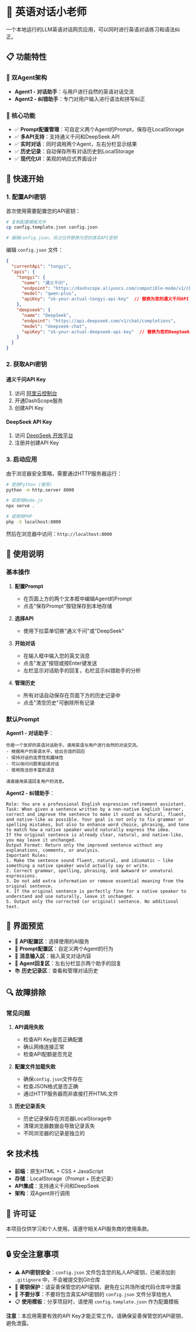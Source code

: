 # 🎯 英语对话小老师

一个本地运行的LLM英语对话网页应用，可以同时进行英语对话练习和语法纠正。

## 📋 功能特性

### 🤖 双Agent架构
- **Agent1 - 对话助手**：与用户进行自然的英语对话交流
- **Agent2 - 纠错助手**：专门对用户输入进行语法和拼写纠正

### 🔧 核心功能
- ✅ **Prompt配置管理**：可自定义两个Agent的Prompt，保存在LocalStorage
- ✅ **多API支持**：支持通义千问和DeepSeek API
- ✅ **实时对话**：同时调用两个Agent，左右分栏显示结果
- ✅ **历史记录**：自动保存所有对话历史到LocalStorage
- ✅ **现代化UI**：美观的响应式界面设计

## 🚀 快速开始

### 1. 配置API密钥

首次使用需要配置您的API密钥：

```bash
# 复制配置模板文件
cp config.template.json config.json

# 编辑config.json，将占位符替换为您的真实API密钥
```

编辑 `config.json` 文件：

```json
{
  "currentApi": "tongyi",
  "apis": {
    "tongyi": {
      "name": "通义千问",
      "endpoint": "https://dashscope.aliyuncs.com/compatible-mode/v1/chat/completions",
      "model": "qwen-plus",
      "apiKey": "sk-your-actual-tongyi-api-key"  // 替换为您的通义千问API Key
    },
    "deepseek": {
      "name": "DeepSeek",
      "endpoint": "https://api.deepseek.com/v1/chat/completions",
      "model": "deepseek-chat",
      "apiKey": "sk-your-actual-deepseek-api-key"  // 替换为您的DeepSeek API Key
    }
  }
}
```

### 2. 获取API密钥

#### 通义千问API Key
1. 访问 [阿里云控制台](https://dashscope.console.aliyun.com/)
2. 开通DashScope服务
3. 创建API Key

#### DeepSeek API Key
1. 访问 [DeepSeek 开放平台](https://platform.deepseek.com/)
2. 注册并创建API Key

### 3. 启动应用

由于浏览器安全策略，需要通过HTTP服务器运行：

```bash
# 使用Python (推荐)
python -m http.server 8000

# 或使用Node.js
npx serve .

# 或使用PHP
php -S localhost:8000
```

然后在浏览器中访问：`http://localhost:8000`

## 📖 使用说明

### 基本操作

1. **配置Prompt**
   - 在页面上方的两个文本框中编辑Agent的Prompt
   - 点击"保存Prompt"按钮保存到本地存储

2. **选择API**
   - 使用下拉菜单切换"通义千问"或"DeepSeek"

3. **开始对话**
   - 在输入框中输入您的英文消息
   - 点击"发送"按钮或按Enter键发送
   - 左栏显示对话助手的回复，右栏显示纠错助手的分析

4. **管理历史**
   - 所有对话自动保存在页面下方的历史记录中
   - 点击"清空历史"可删除所有记录

### 默认Prompt

**Agent1 - 对话助手**：
```
你是一个友好的英语对话助手。请用英语与用户进行自然的对话交流。
- 根据用户的英语水平，给出合适的回应
- 保持对话的连贯性和趣味性
- 可以询问问题来延续对话
- 使用简洁但丰富的语言

请直接用英语回复用户的消息。
```

**Agent2 - 纠错助手**：
```
Role: You are a professional English expression refinement assistant.
Task: When given a sentence written by a non-native English learner, correct and improve the sentence to make it sound as natural, fluent, and native-like as possible. Your goal is not only to fix grammar or spelling mistakes, but also to enhance word choice, phrasing, and tone to match how a native speaker would naturally express the idea.
If the original sentence is already clear, natural, and native-like, you may leave it unchanged.
Output Format: Return only the improved sentence without any explanations, comments, or analysis.
Important Rules:
1. Make the sentence sound fluent, natural, and idiomatic — like something a native speaker would actually say or write.
2. Correct grammar, spelling, phrasing, and awkward or unnatural expressions.
3. Do not add extra information or remove essential meaning from the original sentence.
4. If the original sentence is perfectly fine for a native speaker to understand and use naturally, leave it unchanged.
5. Output only the corrected (or original) sentence. No additional text.
```

## 🎨 界面预览

- 🔧 **API配置区**：选择使用的AI服务
- 📝 **Prompt配置区**：自定义两个Agent的行为
- 💬 **消息输入区**：输入英文对话内容
- 🤖 **Agent回复区**：左右分栏显示两个助手的回复
- 📚 **历史记录区**：查看和管理对话历史

## 🔍 故障排除

### 常见问题

1. **API调用失败**
   - 检查API Key是否正确配置
   - 确认网络连接正常
   - 检查API配额是否充足

2. **配置文件加载失败**
   - 确保`config.json`文件存在
   - 检查JSON格式是否正确
   - 通过HTTP服务器而非直接打开HTML文件

3. **历史记录丢失**
   - 历史记录保存在浏览器LocalStorage中
   - 清理浏览器数据会导致记录丢失
   - 不同浏览器的记录是独立的

## 🛠️ 技术栈

- **前端**：原生HTML + CSS + JavaScript
- **存储**：LocalStorage（Prompt + 历史记录）
- **API集成**：支持通义千问和DeepSeek
- **架构**：双Agent并行调用

## 📄 许可证

本项目仅供学习和个人使用。请遵守相关API服务商的使用条款。

---

## 🔒 安全注意事项

- ⚠️ **API密钥安全**：`config.json` 文件包含您的私人API密钥，已被添加到 `.gitignore` 中，不会被提交到Git仓库
- 🔐 **密钥保护**：请妥善保管您的API密钥，避免在公共场所或代码仓库中泄露
- 🚫 **不要分享**：不要将包含真实API密钥的 `config.json` 文件分享给他人
- 📋 **使用模板**：分享项目时，请使用 `config.template.json` 作为配置模板

**注意**：本应用需要有效的API Key才能正常工作。请确保妥善保管您的API密钥，避免泄露。 